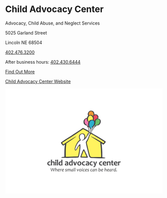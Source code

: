 # Child Advocacy Center

Advocacy, Child Abuse, and Neglect Services 

5025 Garland Street 

Lincoln NE 68504

[402.476.3200](tel:4024763200)

After business hours: [402.430.6444](tel:4024306444)

[Find Out More](?tab=modules&module=extra-resources/Child-Advocacy-Center-Extra-Info.md)

[Child Advocacy Center Website](http://www.smallvoices.org)

![picture](./markdown/resources/images/childAdvocacyCenter.jpg)
